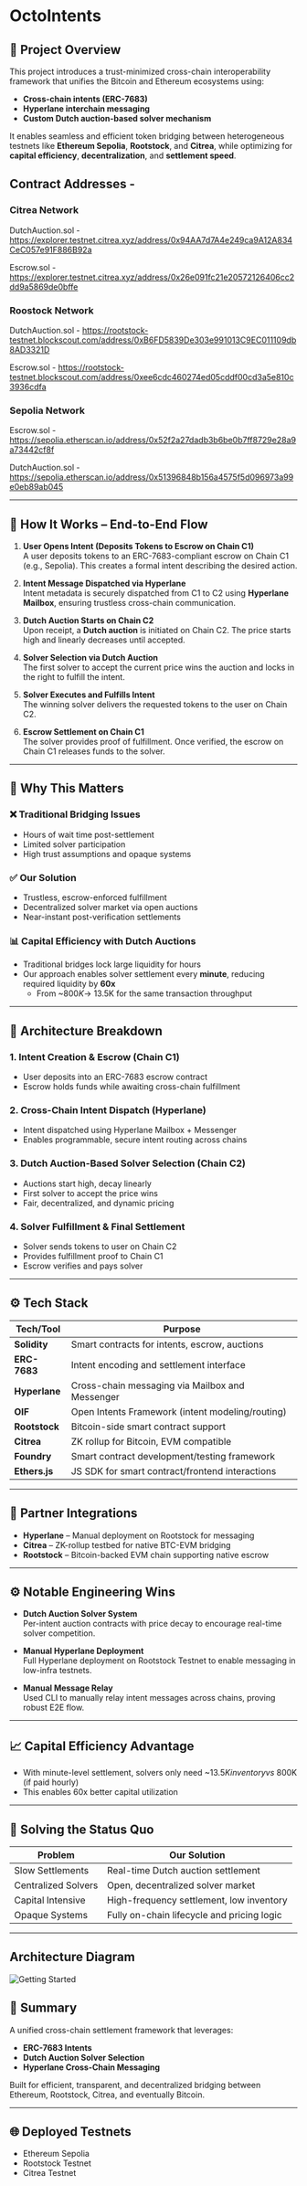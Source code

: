 # OctoIntents

## 🌉 Project Overview

This project introduces a trust-minimized cross-chain interoperability framework that unifies the Bitcoin and Ethereum ecosystems using:

- **Cross-chain intents (ERC-7683)**
- **Hyperlane interchain messaging**
- **Custom Dutch auction-based solver mechanism**

It enables seamless and efficient token bridging between heterogeneous testnets like **Ethereum Sepolia**, **Rootstock**, and **Citrea**, while optimizing for **capital efficiency**, **decentralization**, and **settlement speed**.

## Contract Addresses -

### Citrea Network

DutchAuction.sol - https://explorer.testnet.citrea.xyz/address/0x94AA7d7A4e249ca9A12A834CeC057e91F886B92a

Escrow.sol - https://explorer.testnet.citrea.xyz/address/0x26e091fc21e20572126406cc2dd9a5869de0bffe

### Roostock Network

DutchAuction.sol - https://rootstock-testnet.blockscout.com/address/0xB6FD5839De303e991013C9EC011109db8AD3321D

Escrow.sol - https://rootstock-testnet.blockscout.com/address/0xee6cdc460274ed05cddf00cd3a5e810c3936cdfa

### Sepolia Network

Escrow.sol - https://sepolia.etherscan.io/address/0x52f2a27dadb3b6be0b7ff8729e28a9a73442cf8f

DutchAuction.sol - https://sepolia.etherscan.io/address/0x51396848b156a4575f5d096973a99e0eb89ab045

---

## 🔁 How It Works – End-to-End Flow

1. **User Opens Intent (Deposits Tokens to Escrow on Chain C1)**  
   A user deposits tokens to an ERC-7683-compliant escrow on Chain C1 (e.g., Sepolia). This creates a formal intent describing the desired action.

2. **Intent Message Dispatched via Hyperlane**  
   Intent metadata is securely dispatched from C1 to C2 using **Hyperlane Mailbox**, ensuring trustless cross-chain communication.

3. **Dutch Auction Starts on Chain C2**  
   Upon receipt, a **Dutch auction** is initiated on Chain C2. The price starts high and linearly decreases until accepted.

4. **Solver Selection via Dutch Auction**  
   The first solver to accept the current price wins the auction and locks in the right to fulfill the intent.

5. **Solver Executes and Fulfills Intent**  
   The winning solver delivers the requested tokens to the user on Chain C2.

6. **Escrow Settlement on Chain C1**  
   The solver provides proof of fulfillment. Once verified, the escrow on Chain C1 releases funds to the solver.

---

## 🧠 Why This Matters

### ❌ Traditional Bridging Issues

- Hours of wait time post-settlement
- Limited solver participation
- High trust assumptions and opaque systems

### ✅ Our Solution

- Trustless, escrow-enforced fulfillment
- Decentralized solver market via open auctions
- Near-instant post-verification settlements

### 📊 Capital Efficiency with Dutch Auctions

- Traditional bridges lock large liquidity for hours
- Our approach enables solver settlement every **minute**, reducing required liquidity by **60x**
  - From ~$800K → ~$13.5K for the same transaction throughput

---

## 🧱 Architecture Breakdown

### 1. Intent Creation & Escrow (Chain C1)

- User deposits into an ERC-7683 escrow contract
- Escrow holds funds while awaiting cross-chain fulfillment

### 2. Cross-Chain Intent Dispatch (Hyperlane)

- Intent dispatched using Hyperlane Mailbox + Messenger
- Enables programmable, secure intent routing across chains

### 3. Dutch Auction-Based Solver Selection (Chain C2)

- Auctions start high, decay linearly
- First solver to accept the price wins
- Fair, decentralized, and dynamic pricing

### 4. Solver Fulfillment & Final Settlement

- Solver sends tokens to user on Chain C2
- Provides fulfillment proof to Chain C1
- Escrow verifies and pays solver

---

## ⚙️ Tech Stack

| Tech/Tool     | Purpose                                          |
| ------------- | ------------------------------------------------ |
| **Solidity**  | Smart contracts for intents, escrow, auctions    |
| **ERC-7683**  | Intent encoding and settlement interface         |
| **Hyperlane** | Cross-chain messaging via Mailbox and Messenger  |
| **OIF**       | Open Intents Framework (intent modeling/routing) |
| **Rootstock** | Bitcoin-side smart contract support              |
| **Citrea**    | ZK rollup for Bitcoin, EVM compatible            |
| **Foundry**   | Smart contract development/testing framework     |
| **Ethers.js** | JS SDK for smart contract/frontend interactions  |

---

## 🤝 Partner Integrations

- **Hyperlane** – Manual deployment on Rootstock for messaging
- **Citrea** – ZK-rollup testbed for native BTC-EVM bridging
- **Rootstock** – Bitcoin-backed EVM chain supporting native escrow

---

## ⚙️ Notable Engineering Wins

- **Dutch Auction Solver System**  
  Per-intent auction contracts with price decay to encourage real-time solver competition.

- **Manual Hyperlane Deployment**  
  Full Hyperlane deployment on Rootstock Testnet to enable messaging in low-infra testnets.

- **Manual Message Relay**  
  Used CLI to manually relay intent messages across chains, proving robust E2E flow.

---

## 📈 Capital Efficiency Advantage

- With minute-level settlement, solvers only need ~$13.5K inventory vs ~$800K (if paid hourly)
- This enables 60x better capital utilization

---

## 🧩 Solving the Status Quo

| Problem             | Our Solution                               |
| ------------------- | ------------------------------------------ |
| Slow Settlements    | Real-time Dutch auction settlement         |
| Centralized Solvers | Open, decentralized solver market          |
| Capital Intensive   | High-frequency settlement, low inventory   |
| Opaque Systems      | Fully on-chain lifecycle and pricing logic |

---

## Architecture Diagram

![Getting Started](OctoIntents.png)

## 🚀 Summary

A unified cross-chain settlement framework that leverages:

- **ERC-7683 Intents**
- **Dutch Auction Solver Selection**
- **Hyperlane Cross-Chain Messaging**

Built for efficient, transparent, and decentralized bridging between Ethereum, Rootstock, Citrea, and eventually Bitcoin.

---

## 🌐 Deployed Testnets

- Ethereum Sepolia
- Rootstock Testnet
- Citrea Testnet
